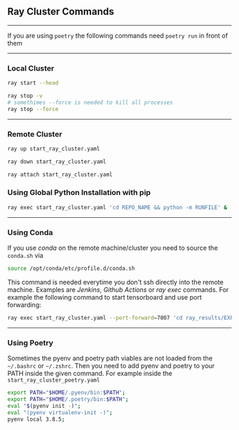 ## Ray Cluster Commands
---
If you are using `poetry` the following commands need `poetry run` in front of them

---
### Local Cluster
```sh
ray start --head
```

```sh
ray stop -v
# somethimes --force is needed to kill all processes
ray stop --force
```
---
### Remote Cluster

```sh
ray up start_ray_cluster.yaml
```

```sh
ray down start_ray_cluster.yaml
```

```sh
ray attach start_ray_cluster.yaml
```

### Using Global Python Installation with pip
```sh
ray exec start_ray_cluster.yaml 'cd REPO_NAME && python -m RUNFILE' &
```
---
### Using Conda
If you use *conda* on the remote machine/cluster you need to source the `conda.sh` via
```sh
source /opt/conda/etc/profile.d/conda.sh
```
This command is needed everytime you don't ssh directly into the remote machine. Examples are *Jenkins*, *Github Actions* or *ray exec* commands. For example the following command to start tensorboard and use port forwarding:

```sh
ray exec start_ray_cluster.yaml --port-forward=7007 'cd ray_results/EXPERIMENT_NAME && source /opt/conda/etc/profile.d/conda.sh && tensorboard --logdir=. --port=7007'
```
---
### Using Poetry

Sometimes the pyenv and poetry path viables are not loaded from the `~/.bashrc` or `~/.zshrc`. Then you need to add pyenv and poetry to your PATH inside the given command.
For example inside the `start_ray_cluster_poetry.yaml`

```sh
export PATH="$HOME/.pyenv/bin:$PATH"; 
export PATH="$HOME/.poetry/bin:$PATH"; 
eval "$(pyenv init -)"; 
eval "(pyenv virtualenv-init -)"; 
pyenv local 3.8.5;
```
